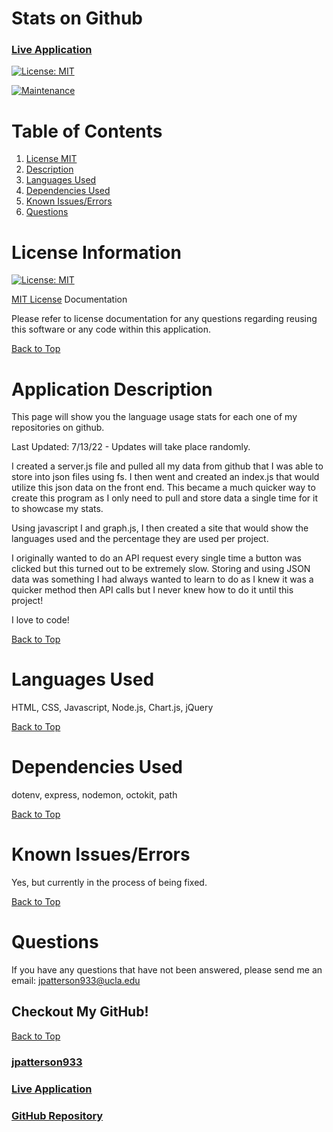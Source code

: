 # Stats on Github

### [Live Application](https://jpatterson933.github.io/Stats-On-Github/)

[![License: MIT](https://img.shields.io/badge/License-MIT-yellow.svg)](https://opensource.org/licenses/MIT)

[![Maintenance](https://img.shields.io/badge/Maintained%3F-yes-green.svg)](https://GitHub.com/Naereen/StrapDown.js/graphs/commit-activity)

# Table of Contents
1. [License MIT](#license-information)
2. [Description](#application-description)
3. [Languages Used](#languages-used)
4. [Dependencies Used](#dependencies-used)
5. [Known Issues/Errors](#known-issues/errors)
6. [Questions](#questions)

# License Information

[![License: MIT](https://img.shields.io/badge/License-MIT-yellow.svg)](https://opensource.org/licenses/MIT)

[MIT License](https://www.mit.edu/~amini/LICENSE.md) Documentation

Please refer to license documentation for any questions regarding reusing 
this software or any code within this application.

[Back to Top](#table-of-contents)

# Application Description

This page will show you the language usage stats for each one of my repositories on github. 

Last Updated: 7/13/22 - Updates will take place randomly.

I created a server.js file and pulled all my data from github that I was able to store into json files using fs. I then went and created an index.js that would utilize this json data on the front end. This became a much quicker way to create this program as I only need to pull and store data a single time for it to showcase my stats.

Using javascript I and graph.js, I then created a site that would show the languages used and the percentage they are used per project.

I originally wanted to do an API request every single time a button was clicked but this turned out to be extremely slow. Storing and using JSON data was something I had always wanted to learn to do as I knew it was a quicker method then API calls but I never knew how to do it until this project!

I love to code!

[Back to Top](#table-of-contents)

# Languages Used

HTML, CSS, Javascript, Node.js, Chart.js, jQuery

[Back to Top](#table-of-contents)

# Dependencies Used

dotenv, express, nodemon, octokit, path


[Back to Top](#table-of-contents)

# Known Issues/Errors

Yes, but currently in the process of being fixed.

[Back to Top](#table-of-contents)

# Questions

If you have any questions that have not been answered, please send me an email: jpatterson933@ucla.edu

## Checkout My GitHub!

[Back to Top](#table-of-contents)

### [jpatterson933](https://github.com/jpatterson933)
### [Live Application](https://jpatterson933.github.io/Stats-On-Github/)
### [GitHub Repository](https://github.com/jpatterson933/Stats-On-Github/settings/pages)
